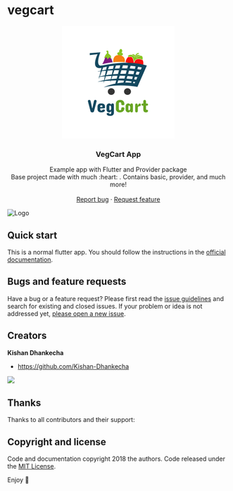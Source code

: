 # vegcart


<p align="center">
  <a href="https://flutter.io/">
    <img src="https://github.com/Kishan-Dhankecha/vegcart/blob/main/appLogo.png" alt="Logo" width=256 height=256>
  </a>

  <h3 align="center">VegCart App</h3>

  <p align="center">
    Example app with Flutter and Provider package
    <br>
    Base project made with much  :heart: . Contains basic, provider, and much more!
    <br>
    <br>
    <a href="https://github.com/Kishan-Dhankecha/vegcart/issues/new">Report bug</a>
    ·
    <a href="https://github.com/Kishan-Dhankecha/vegcart/issues/new">Request feature</a>
  </p>
</p>


<img src="https://github.com/Kishan-Dhankecha/vegcart/blob/main/VegApp-Banner.png" alt="Logo" width=1280 height=960>

## Quick start

This is a normal flutter app. You should follow the instructions in the [official documentation](https://flutter.io/docs/get-started/install).


## Bugs and feature requests

Have a bug or a feature request? Please first read the [issue guidelines](https://github.com/Kishan-Dhankecha/vegcart/blob/main/CONTRIBUTING.md) and search for existing and closed issues. If your problem or idea is not addressed yet, [please open a new issue](https://github.com/Kishan-Dhankecha/vegcart/issues/new).


## Creators

**Kishan Dhankecha**

- <https://github.com/Kishan-Dhankecha>

<a href="https://www.buymeacoffee.com/kishanDhankecha"><img src="https://img.buymeacoffee.com/button-api/?text=BUY ME A SLICE OF PIZZA!&emoji=🍕&slug=kishanDhankecha&button_colour=13485f&font_colour=ffffff&font_family=Poppins&outline_colour=ffffff&coffee_colour=FFDD00"></a>

## Thanks

Thanks to all contributors and their support:

## Copyright and license

Code and documentation copyright 2018 the authors. Code released under the [MIT License](https://github.com/Kishan-Dhankecha/vegcart/blob/main/LICENSE).

Enjoy :metal: